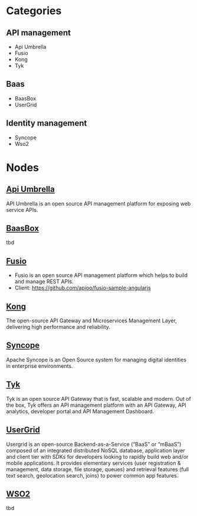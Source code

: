 # Categories
## API management 
- Api Umbrella
- Fusio
- Kong
- Tyk

## Baas
- BaasBox
- UserGrid

## Identity management
- Syncope
- Wso2



# Nodes
## [Api Umbrella]()
API Umbrella is an open source API management platform for exposing web service APIs.

## [BaasBox]()
tbd

## [Fusio](http://www.fusio-project.org/)
- Fusio is an open source API management platform which helps to build and manage REST APIs. 
- Client: https://github.com/apioo/fusio-sample-angularjs

## [Kong]()
The open-source API Gateway and Microservices Management Layer, delivering high performance and reliability.

## [Syncope]()
Apache Syncope is an Open Source system for managing digital identities in enterprise environments.

## [Tyk]()
Tyk is an open source API Gateway that is fast, scalable and modern. Out of the box, Tyk offers an API management platform with an API Gateway, 
API analytics, developer portal and API Management Dashboard.

## [UserGrid]()
Usergrid is an open-source Backend-as-a-Service (“BaaS” or “mBaaS”) composed of an integrated distributed NoSQL database, application layer and client tier with SDKs for developers looking to rapidly build web and/or mobile applications. It provides elementary services (user registration & management, data storage, file storage, queues) and retrieval features (full text search, geolocation search, joins) to power common app features.

## [WSO2](http://wso2.com/platform)
tbd
